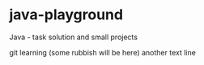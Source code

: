 # java-playground
Java - task solution and small projects

git learning (some rubbish will be here)
another text line
